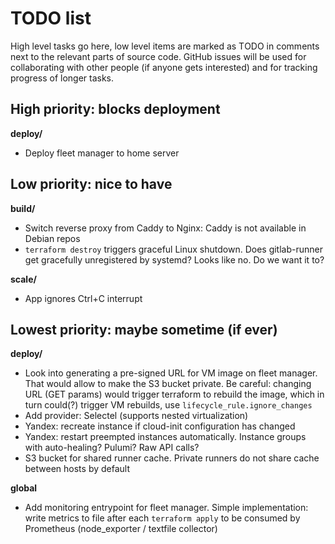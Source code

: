 # TODO list

High level tasks go here, low level items are marked as TОDO in comments next
to the relevant parts of source code. GitHub issues will be used for
collaborating with other people (if anyone gets interested) and for tracking
progress of longer tasks.


## High priority: blocks deployment

**deploy/**

- Deploy fleet manager to home server

<!--
## Medium priority: quality of life
-->


## Low priority: nice to have

**build/**

- Switch reverse proxy from Caddy to Nginx: Caddy is not available in Debian repos
- `terraform destroy` triggers graceful Linux shutdown. Does gitlab-runner get
  gracefully unregistered by systemd? Looks like no. Do we want it to?

**scale/**

- App ignores Ctrl+C interrupt


## Lowest priority: maybe sometime (if ever)

**deploy/**

- Look into generating a pre-signed URL for VM image on fleet manager.
  That would allow to make the S3 bucket private.
  Be careful: changing URL (GET params) would trigger terraform to rebuild the image,
  which in turn could(?) trigger VM rebuilds, use `lifecycle_rule.ignore_changes`
- Add provider: Selectel (supports nested virtualization)
- Yandex: recreate instance if cloud-init configuration has changed
- Yandex: restart preempted instances automatically. Instance groups with
  auto-healing? Pulumi? Raw API calls?
- S3 bucket for shared runner cache. Private runners do not share cache
  between hosts by default

**global**

- Add monitoring entrypoint for fleet manager. Simple implementation: write
  metrics to file after each `terraform apply` to be consumed by Prometheus
  (node_exporter / textfile collector)
